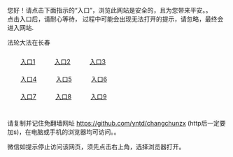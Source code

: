 您好！请点击下面指示的“入口”，浏览此网站是安全的，且为您带来平安。。 <br/>
点击入口后，请耐心等待， 过程中可能会出现无法打开的提示，请忽略，最终会进入网站. </br>

法轮大法在长春<br/>
<div style="padding:10px"><a style="margin:20px" target="_blank" href="https://d3h9vh7p8ory8n.cloudfront.net/2Qpsp?edgqoax" id="ccLink1" rel="nofollow">入口1</a> <a target="_blank" style="margin:20px" href="https://d3ce4sg14jrxws.cloudfront.net/2Qpsp?pjgtkc" id="ccLink2" rel="nofollow">入口2</a> <a style="margin:20px" target="_blank" href="https://dqw82e56hta1u.cloudfront.net/2Qpsp?zcsjlivf" id="ccLink3" rel="nofollow">入口3</a></div>

<div style="padding:10px" ><a style="margin:20px" target="_blank" href="https://d3h9vh7p8ory8n.cloudfront.net/2Qpsp?edgqoax" id="ccLink4" rel="nofollow">入口4</a> <a style="margin:20px" href="https://d3ce4sg14jrxws.cloudfront.net/2Qpsp?pjgtkc" target="_blank" id="ccLink5" rel="nofollow">入口5</a> <a style="margin:20px" href="https://dqw82e56hta1u.cloudfront.net/2Qpsp?zcsjlivf" target="_blank" id="ccLink6" rel="nofollow">入口6</a></div>

<div style="padding:10px"><a style="margin:20px" target="_blank" href="https://d3h9vh7p8ory8n.cloudfront.net/2Qpsp?edgqoax" id="ccLink7" rel="nofollow">入口7</a> <a style="margin:20px" href="https://d3ce4sg14jrxws.cloudfront.net/2Qpsp?pjgtkc" target="_blank" id="ccLink8" rel="nofollow">入口8</a> <a style="margin:20px" target="_blank" href="https://dqw82e56hta1u.cloudfront.net/2Qpsp?zcsjlivf" id="ccLink9" rel="nofollow">入口9</a></div>

<br/>



请复制并记住免翻墙网址 https://github.com/yntd/changchunzx (http后一定要加s)，在电脑或手机的浏览器均可访问。。<br/>

微信如提示停止访问该网页，须先点击右上角，选择浏览器打开。
